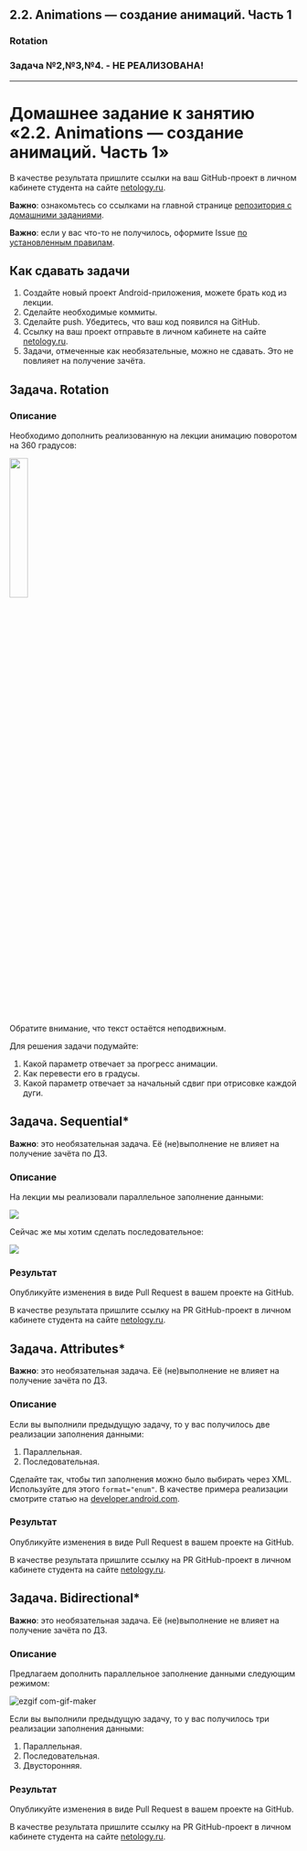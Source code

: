 ## 2.2. Animations — создание анимаций. Часть 1 
###  Rotation
### Задача №2,№3,№4. - НЕ РЕАЛИЗОВАНА!
------------------
# Домашнее задание к занятию «2.2. Animations — создание анимаций. Часть 1»

В качестве результата пришлите ссылки на ваш GitHub-проект в личном кабинете студента на сайте [netology.ru](https://netology.ru).

**Важно**: ознакомьтесь со ссылками на главной странице [репозитория с домашними заданиями](../README.md).

**Важно**: если у вас что-то не получилось, оформите Issue [по установленным правилам](../report-requirements.md).

## Как сдавать задачи

1. Создайте новый проект Android-приложения, можете брать код из лекции.
1. Сделайте необходимые коммиты.
1. Сделайте push. Убедитесь, что ваш код появился на GitHub.
1. Ссылку на ваш проект отправьте в личном кабинете на сайте [netology.ru](https://netology.ru).
1. Задачи, отмеченные как необязательные, можно не сдавать. Это не повлияет на получение зачёта.

## Задача. Rotation

### Описание

Необходимо дополнить реализованную на лекции анимацию поворотом на 360 градусов:

<img src="https://user-images.githubusercontent.com/13727567/142734792-c71faf9b-6014-407d-8257-2193cfa70fa2.gif" width="25%" height="25%"/>

Обратите внимание, что текст остаётся неподвижным.

Для решения задачи подумайте:
1. Какой параметр отвечает за прогресс анимации.
2. Как перевести его в градусы.
3. Какой параметр отвечает за начальный сдвиг при отрисовке каждой дуги.

## Задача. Sequential*

**Важно**: это необязательная задача. Её (не)выполнение не влияет на получение зачёта по ДЗ.

### Описание

На лекции мы реализовали параллельное заполнение данными:

![](pic/parallel.png)

Сейчас же мы хотим сделать последовательное:

![](pic/sequential.png)

### Результат

Опубликуйте изменения в виде Pull Request в вашем проекте на GitHub.

В качестве результата пришлите ссылку на PR GitHub-проект в личном кабинете студента на сайте [netology.ru](https://netology.ru).

## Задача. Attributes*

**Важно**: это необязательная задача. Её (не)выполнение не влияет на получение зачёта по ДЗ.

### Описание

Если вы выполнили предыдущую задачу, то у вас получилось две реализации заполнения данными:
1. Параллельная.
2. Последовательная.

Сделайте так, чтобы тип заполнения можно было выбирать через XML. Используйте для этого `format="enum"`. В качестве примера реализации смотрите статью на [developer.android.com](https://developer.android.com/training/custom-views/create-view).

### Результат

Опубликуйте изменения в виде Pull Request в вашем проекте на GitHub.

В качестве результата пришлите ссылку на PR GitHub-проект в личном кабинете студента на сайте [netology.ru](https://netology.ru).

## Задача. Bidirectional*

**Важно**: это необязательная задача. Её (не)выполнение не влияет на получение зачёта по ДЗ.

### Описание

Предлагаем дополнить параллельное заполнение данными следующим режимом:

![ezgif com-gif-maker](https://user-images.githubusercontent.com/13727567/132138140-06b4bd35-2df8-49e1-9a77-2630ed94adf2.gif)

Если вы выполнили предыдущую задачу, то у вас получилось три реализации заполнения данными:
1. Параллельная.
2. Последовательная.
3. Двусторонняя.

### Результат

Опубликуйте изменения в виде Pull Request в вашем проекте на GitHub.

В качестве результата пришлите ссылку на PR GitHub-проект в личном кабинете студента на сайте [netology.ru](https://netology.ru).
